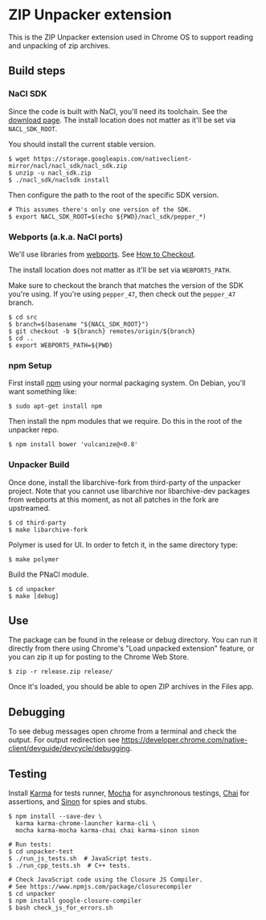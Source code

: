 # ZIP Unpacker extension

This is the ZIP Unpacker extension used in Chrome OS to support reading and
unpacking of zip archives.

## Build steps

### NaCl SDK

Since the code is built with NaCl, you'll need its toolchain.  See the
[download page](https://developer.chrome.com/native-client/sdk/download).
The install location does not matter as it'll be set via ``NACL_SDK_ROOT``.

You should install the current stable version.

```
$ wget https://storage.googleapis.com/nativeclient-mirror/nacl/nacl_sdk/nacl_sdk.zip
$ unzip -u nacl_sdk.zip
$ ./nacl_sdk/naclsdk install
```

Then configure the path to the root of the specific SDK version.

```
# This assumes there's only one version of the SDK.
$ export NACL_SDK_ROOT=$(echo ${PWD}/nacl_sdk/pepper_*)
```

### Webports (a.k.a. NaCl ports)

We'll use libraries from [webports](https://chromium.googlesource.com/webports/).
See [How to Checkout](https://chromium.googlesource.com/webports/#How-to-Checkout).

The install location does not matter as it'll be set via ``WEBPORTS_PATH``.

Make sure to checkout the branch that matches the version of the SDK you're
using.  If you're using ``pepper_47``, then check out the ``pepper_47`` branch.

```
$ cd src
$ branch=$(basename "${NACL_SDK_ROOT}")
$ git checkout -b ${branch} remotes/origin/${branch}
$ cd ..
$ export WEBPORTS_PATH=${PWD}
```

### npm Setup

First install [npm](https://www.npmjs.com/) using your normal packaging system.
On Debian, you'll want something like:

```
$ sudo apt-get install npm
```

Then install the npm modules that we require.  Do this in the root of the
unpacker repo.

```
$ npm install bower 'vulcanize@<0.8'
```

### Unpacker Build

Once done, install the libarchive-fork from third-party of the unpacker
project. Note that you cannot use libarchive nor libarchive-dev packages from
webports at this moment, as not all patches in the fork are upstreamed.

```
$ cd third-party
$ make libarchive-fork
```

Polymer is used for UI. In order to fetch it, in the same directory type:

```
$ make polymer
```

Build the PNaCl module.

```
$ cd unpacker
$ make [debug]
```

## Use

The package can be found in the release or debug directory.  You can run it
directly from there using Chrome's "Load unpacked extension" feature, or you
can zip it up for posting to the Chrome Web Store.

```
$ zip -r release.zip release/
```

Once it's loaded, you should be able to open ZIP archives in the Files app.

## Debugging

To see debug messages open chrome from a terminal and check the output.
For output redirection see
https://developer.chrome.com/native-client/devguide/devcycle/debugging.

## Testing

Install [Karma](http://karma-runner.github.io/0.12/index.html) for tests
runner, [Mocha](http://visionmedia.github.io/mocha/) for asynchronous testings,
[Chai](http://chaijs.com/) for assertions, and [Sinon](http://sinonjs.org/) for
spies and stubs.

```
$ npm install --save-dev \
  karma karma-chrome-launcher karma-cli \
  mocha karma-mocha karma-chai chai karma-sinon sinon

# Run tests:
$ cd unpacker-test
$ ./run_js_tests.sh  # JavaScript tests.
$ ./run_cpp_tests.sh  # C++ tests.

# Check JavaScript code using the Closure JS Compiler.
# See https://www.npmjs.com/package/closurecompiler
$ cd unpacker
$ npm install google-closure-compiler
$ bash check_js_for_errors.sh
```
